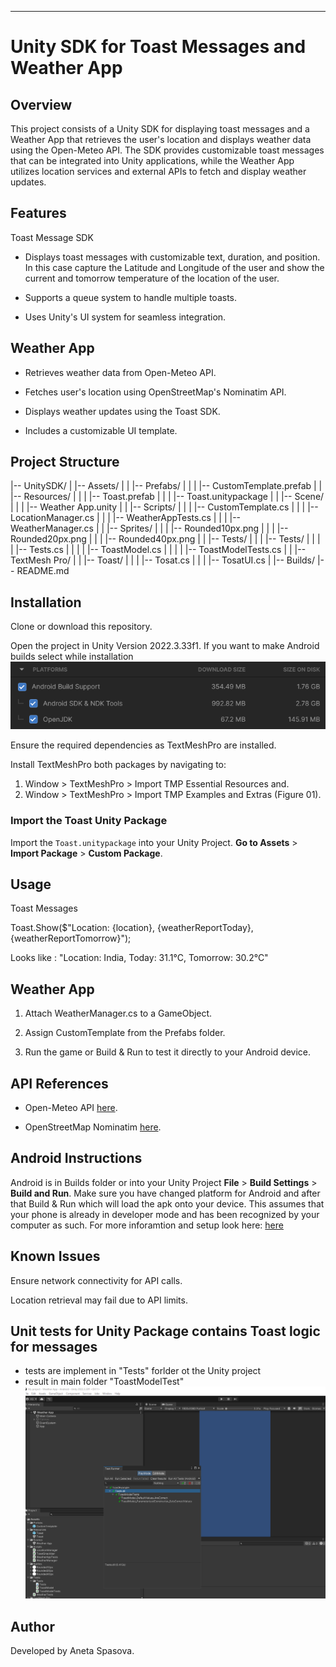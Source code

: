 
________________________________________________________________________________


# Unity SDK for Toast Messages and Weather App

## Overview

This project consists of a Unity SDK for displaying toast messages and a Weather App that retrieves the user's location and displays weather data using the Open-Meteo API. The SDK provides customizable toast messages that can be integrated into Unity applications, while the Weather App utilizes location services and external APIs to fetch and display weather updates.

## Features

Toast Message SDK

- Displays toast messages with customizable text, duration, and position. In this case capture the Latitude and Longitude of the user and show the current and tomorrow temperature of the location of the user.

- Supports a queue system to handle multiple toasts.

- Uses Unity's UI system for seamless integration.

## Weather App

- Retrieves weather data from Open-Meteo API.

- Fetches user's location using OpenStreetMap's Nominatim API.

- Displays weather updates using the Toast SDK.

- Includes a customizable UI template.

## Project Structure

|-- UnitySDK/
|   |-- Assets/
|   |   |-- Prefabs/
|   |   |   |-- CustomTemplate.prefab
|   |   |-- Resources/
|   |   |   |-- Toast.prefab
|   |   |   |-- Toast.unitypackage
|   |   |-- Scene/
|   |   |   |-- Weather App.unity
|   |   |-- Scripts/
|   |   |   |-- CustomTemplate.cs
|   |   |   |-- LocationManager.cs
|   |   |   |-- WeatherAppTests.cs
|   |   |   |-- WeatherManager.cs
|   |   |-- Sprites/
|   |   |   |-- Rounded10px.png
|   |   |   |-- Rounded20px.png
|   |   |   |-- Rounded40px.png
|   |   |-- Tests/
|   |   |   |-- Tests/
|   |   |   |   |-- Tests.cs
|   |   |   |   |-- ToastModel.cs
|   |   |   |   |-- ToastModelTests.cs
|   |   |-- TextMesh Pro/
|   |   |-- Toast/
|   |   |   |-- Tosat.cs
|   |   |   |-- TosatUI.cs
|   |-- Builds/
|-- README.md

## Installation

Clone or download this repository.

Open the project in Unity Version 2022.3.33f1. If you want to make Android builds select while installation ![alt text](image.png)

Ensure the required dependencies as TextMeshPro are installed.

Install TextMeshPro both packages by navigating to:
1. Window > TextMeshPro > Import TMP Essential Resources and.
2. Window > TextMeshPro > Import TMP Examples and Extras (Figure 01).

### Import the Toast Unity Package
Import the `Toast.unitypackage` into your Unity Project. **Go to Assets** > **Import Package** > **Custom Package**. 

## Usage

Toast Messages

Toast.Show($"Location: {location}, {weatherReportToday}, {weatherReportTomorrow}");

Looks like : "Location: India, Today: 31.1°C, Tomorrow: 30.2°C"

## Weather App

1. Attach WeatherManager.cs to a GameObject.

2. Assign CustomTemplate from the Prefabs folder.

3. Run the game or Build & Run to test it directly to your Android device.

## API References

- Open-Meteo API [here](https://open-meteo.com/en/docs#api-documentation).

- OpenStreetMap Nominatim [here](https://nominatim.openstreetmap.org/reverse?format=json).

## Android Instructions

Android is in Builds folder or into your Unity Project  **File** > **Build Settings** > **Build and Run**. Make sure you have changed platform for Android and after that Build & Run which will load the apk onto your device. This assumes that your phone is already in developer mode and has been recognized by your computer as such. For more inforamtion and setup look here: [here](http://docs.unity3d.com/Manual/android-sdksetup.html)

## Known Issues

Ensure network connectivity for API calls.

Location retrieval may fail due to API limits.

## Unit tests for Unity Package contains Toast logic for messages

- tests are implement in "Tests" forlder ot the Unity project
- result in main folder "ToastModelTest" ![alt text](ToastModelTest-1.png)

## Author

Developed by Aneta Spasova.


